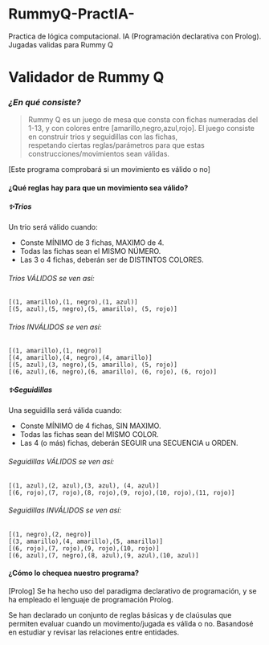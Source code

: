 # RummyQ-PractIA-
Practica de lógica computacional. IA (Programación declarativa con Prolog). Jugadas validas para Rummy Q

# Validador de Rummy Q

### _¿En qué consiste?_
> Rummy Q es un juego de mesa que consta con fichas numeradas 
> del 1-13, y con colores entre [amarillo,negro,azul,rojo].
> El juego consiste en construir trios y seguidillas con las fichas,  
> respetando ciertas reglas/parámetros para que estas   
> construcciones/movimientos sean válidas.  

[Este programa comprobará si un movimiento es válido o no]
#### ¿Qué reglas hay para que un movimiento sea válido?
#####  ✨Trios
Un trio será válido cuando:  
- Conste MÍNIMO de 3 fichas, MAXIMO de 4. 
- Todas las fichas sean el MISMO NÚMERO.
- Las 3 o 4 fichas, deberán ser de DISTINTOS COLORES. 

###### Trios VÁLIDOS se ven así: 
    [(1, amarillo),(1, negro),(1, azul)]
    [(5, azul),(5, negro),(5, amarillo), (5, rojo)]
###### Trios INVÁLIDOS se ven así: 
    [(1, amarillo),(1, negro)]
    [(4, amarillo),(4, negro),(4, amarillo)]
    [(5, azul),(3, negro),(5, amarillo), (5, rojo)]
    [(6, azul),(6, negro),(6, amarillo), (6, rojo), (6, rojo)]

#####  ✨Seguidillas 
Una seguidilla será válida cuando:  
- Conste MÍNIMO de 4 fichas, SIN MAXIMO. 
- Todas las fichas sean del MISMO COLOR.
- Las 4 (o más) fichas, deberán SEGUIR una SECUENCIA u ORDEN. 

###### Seguidillas VÁLIDOS se ven así: 
    [(1, azul),(2, azul),(3, azul), (4, azul)]
    [(6, rojo),(7, rojo),(8, rojo),(9, rojo),(10, rojo),(11, rojo)]
###### Seguidillas INVÁLIDOS se ven así: 
    [(1, negro),(2, negro)]
    [(3, amarillo),(4, amarillo),(5, amarillo)]
    [(6, rojo),(7, rojo),(9, rojo),(10, rojo)]
    [(6, azul),(7, negro),(8, azul),(9, azul),(10, azul)]

#### ¿Cómo lo chequea nuestro programa?
[Prolog]
Se ha hecho uso del paradigma declarativo de programación, y se ha empleado el lenguaje de programación Prolog. 

Se han declarado un conjunto de reglas básicas y de claúsulas que permiten evaluar cuando un movimento/jugada es válida o no. Basandosé en estudiar y revisar las relaciones entre entidades. 